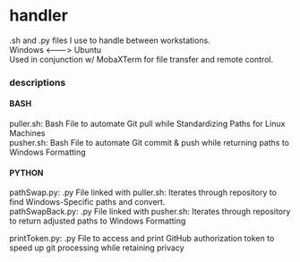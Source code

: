 # handler

.sh and .py files I use to handle between workstations.<br>
Windows <---> Ubuntu <br>
Used in conjunction w/ MobaXTerm for file transfer and remote control.

### descriptions
#### BASH
puller.sh: Bash File to automate Git pull while Standardizing Paths for Linux Machines <br>
pusher.sh: Bash File to automate Git commit & push while returning paths to Windows Formatting

#### PYTHON
pathSwap.py: .py File linked with puller.sh: Iterates through repository to find Windows-Specific paths and convert. <br>
pathSwapBack.py: .py File linked with pusher.sh: Iterates through repository to return adjusted paths to Windows Formatting

printToken.py: .py File to access and print GitHub authorization token to speed up git processing while retaining privacy
